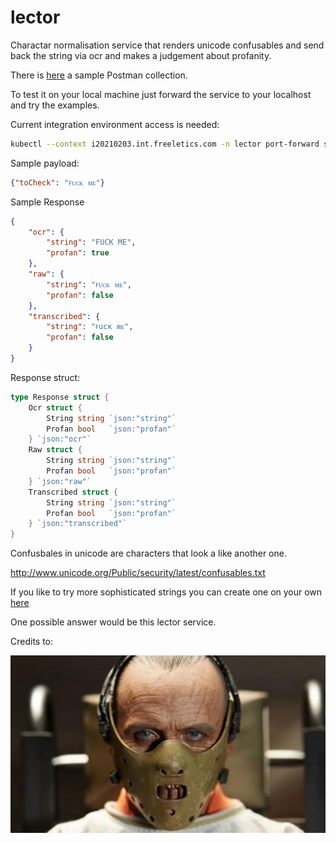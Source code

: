 # lector
Charactar normalisation service that renders unicode confusables and send back the string via ocr and makes a judgement about profanity.

There is [here](Lector.postman_collection.json) a sample Postman collection.

To test it on your local machine just forward the service to your localhost and try the examples.

Current integration environment access is needed:

```bash
kubectl --context i20210203.int.freeletics.com -n lector port-forward service/lector 8000:8000
```

Sample payload:

```json
{"toCheck": "ꜰᴜᴄᴋ ᴍᴇ"}
```

Sample Response

```json
{
    "ocr": {
        "string": "FUCK ME",
        "profan": true
    },
    "raw": {
        "string": "ꜰᴜᴄᴋ ᴍᴇ",
        "profan": false
    },
    "transcribed": {
        "string": "ꜰucĸ ʍᴇ",
        "profan": false
    }
}
```



Response struct:

```go
type Response struct {
	Ocr struct {
		String string `json:"string"`
		Profan bool   `json:"profan"`
	} `json:"ocr"`
	Raw struct {
		String string `json:"string"`
		Profan bool   `json:"profan"`
	} `json:"raw"`
	Transcribed struct {
		String string `json:"string"`
		Profan bool   `json:"profan"`
	} `json:"transcribed"`
}
```



Confusbales in unicode are characters that look a like another one.

http://www.unicode.org/Public/security/latest/confusables.txt

If you like to try more sophisticated strings you can create one on your own [here](https://www.irongeek.com/homoglyph-attack-generator.php)

One possible answer would be this lector service.



Credits to:



![](img/maxresdefault.jpg)